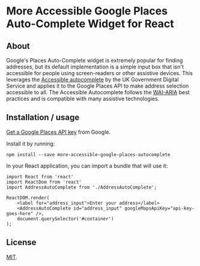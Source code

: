 # More Accessible Google Places Auto-Complete Widget for React

## About

Google's Places Auto-Complete widget is extremely popular for finding
addresses, but its default implementation is a simple input box that
isn't accessible for people using screen-readers or other assistive
devices. This leverages the
[Accessible autocomplete](https://github.com/alphagov/accessible-autocomplete)
by the UK Government Digital Service and applies it to the Google Places API
to make address selection accessible to all. The Accessible Autocomplete
follows the [WAI-ARIA](https://www.w3.org/WAI/standards-guidelines/aria/) best
practices and is compatible with many assistive technologies.

## Installation / usage

[Get a Google Places API key](https://developers.google.com/places/web-service/get-api-key) from Google.

Install it by running:

```
npm install --save more-accessible-google-places-autocomplete
```

In your React application, you can import a bundle that will use it:

```
import React from 'react'
import ReactDom from 'react'
import AddressAutoComplete from './AddressAutoComplete';

ReactDOM.render(
	<label for="address_input">Enter your address</label>
	<AddressAutoComplete id="address_input" googleMapsApiKey="api-key-goes-here" />,
	document.querySelector('#container')
);
```

## License

[MIT](LICENSE.txt).
